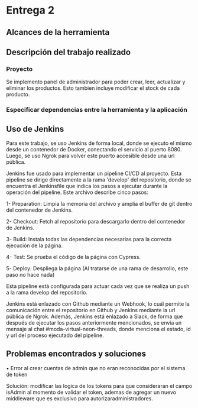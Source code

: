 # Entrega 2

## Alcances de la herramienta
## Descripción del trabajo realizado

### Proyecto
Se implemento panel de administrador para poder crear, leer, actualizar y eliminar los productos. Esto tambien incluye modificar el stock de cada producto.

### Especificar dependencias entre la herramienta y la aplicación

## Uso de Jenkins

Para este trabajo, se uso Jenkins de forma local, donde se ejecuto el mismo desde un contenedor de Docker, conectando el servicio al puerto 8080. Luego, se uso Ngrok para volver este puerto accesible desde una url pública.

Jenkins fue usado para implementar un pipeline CI/CD al proyecto. Esta pipeline se dirige directamente a la rama 'develop' del repositorio, donde se encuentra el Jenkinsfile que indica los pasos a ejecutar durante la operación del pipeline. Este archivo describe cinco pasos:

1- Preparation: Limpia la memoria del archivo y amplia el buffer de git dentro del contenedor de Jenkins.

2- Checkout: Fetch al repositorio para descargarlo dentro del contenedor de Jenkins.

3- Build: Instala todas las dependencias necesarias para la correcta ejecución de la página.

4- Test: Se prueba el código de la página con Cypress.

5- Deploy: Despliega la página (Al tratarse de una rama de desarrollo, este paso no hace nada)

Esta pipeline está configurada para actuar cada vez que se realiza un push a la rama develop del repositorio.

Jenkins está enlazado con Github mediante un Webhook, lo cuál permite la comunicación entre el repositorio en Github y Jenkins mediante la url pública de Ngrok. Además, Jenkins está enlazado a Slack, de forma que después de ejecutar los pasos anteriormente mencionados, se envia un mensaje al chat #moda-virtual-neon-threads, donde menciona el estado, id y url del proceso ejecutado del pipeline.

## Problemas encontrados y soluciones
• Error al crear cuentas de admin que no eran reconocidas por el sistema de token

Solución: modificar las logica de los tokens para que consideraran el campo isAdmin al momento de validar el token, ademas de agregar un nuevo middleware que es exclusivo para autorizaradministradores.
